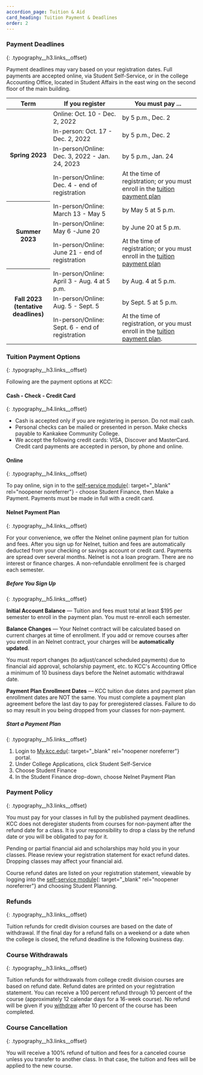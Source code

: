 ```yaml
---
accordion_page: Tuition & Aid
card_heading: Tuition Payment & Deadlines
order: 2
---
```

### Payment Deadlines
{: .typography__h3.links__offset}

Payment deadlines may vary based on your registration dates. Full payments are accepted online, via Student Self-Service, or in the college Accounting Office, located in Student Affairs in the east wing on the second floor of the main building.

<table class="table table-striped"><thead><tr><th>Term</th><th>If you register</th><th>You must pay ...</th></tr></thead><tbody><tr><th rowspan="4">Spring 2023</th><td>Online: Oct. 10 - Dec. 2, 2022</td><td>by 5 p.m., Dec. 2</td></tr><tr><td>In-person: Oct. 17 - Dec. 2, 2022</td><td>by 5 p.m., Dec. 2</td></tr><tr><td>In-person/Online: Dec. 3, 2022 - Jan. 24, 2023</td><td>by 5 p.m., Jan. 24</td></tr><tr><td>In-person/Online: Dec. 4 - end of registration</td><td>At the time of registration; or you must enroll in the <a href="#nelnet-payment-plan">tuition payment plan​</a></td></tr><tr><th rowspan="3">Summer 2023</th><td>In-person/Online: March 13 - May 5</td><td>by May 5 at 5 p.m.</td></tr><tr><td>In-person/Online: May 6 -June 20</td><td>by June 20 at 5 p.m.</td></tr><tr><td>In-person/Online: June 21 - end of registration</td><td>At the time of registration; or you must enroll in the <a href="#nelnet-payment-plan">tuition payment plan​</a></td></tr><tr><th rowspan="3">Fall 2023<br />(tentative deadlines)</th><td>In-person/Online: April 3 - Aug. 4 at 5 p.m.</td><td>by Aug. 4 at 5 p.m.</td></tr><tr><td>In-person/Online: Aug. 5 - Sept. 5</td><td>by Sept. 5 at 5 p.m.</td></tr><tr><td>In-person/Online: Sept. 6 - end of registration</td><td>At the time of registration, or you must enroll in the <a href="#nelnet-payment-plan">tuition payment plan​</a>.</td></tr></tbody></table>

### Tuition Payment Options
{: .typography__h3.links__offset}

Following are the payment options at KCC:

#### Cash - Check - Credit Card
{: .typography__h4.links__offset}

* Cash is accepted only if you are registering in person. Do not mail cash.
* Personal checks can be mailed or presented in person. Make checks payable to Kankakee Community College.
* We accept the following credit cards: VISA, Discover and MasterCard. Credit card payments are accepted in person, by phone and online.

#### Online
{: .typography__h4.links__offset}

To pay online, sign in to the [self-service module](https://selfservice.kcc.edu/Student/Account/Login?ReturnUrl=/Student?hideProxyDialog%3dfalse&amp;hideProxyDialog=false){: target="_blank" rel="noopener noreferrer"} - choose Student Finance, then Make a Payment. Payments must be made in full with a credit card.

#### Nelnet Payment Plan
{: .typography__h4.links__offset}

For your convenience, we offer the Nelnet online payment plan for tuition and fees. After you sign up for Nelnet, tuition and fees are automatically deducted from your checking or savings account or credit card. Payments are spread over several months. Nelnet is not a loan program. There are no interest or finance charges. A non-refundable enrollment fee is charged each semester.

##### Before You Sign Up
{: .typography__h5.links__offset}

**Initial Account Balance** — Tuition and fees must total at least $195 per semester to enroll in the payment plan. You must re-enroll each semester.

**Balance Changes** — Your Nelnet contract will be calculated based on current charges at time of enrollment. If you add or remove courses after you enroll in an Nelnet contract, your charges will be **automatically updated**.

You must report changes (to adjust/cancel scheduled payments) due to financial aid approval, scholarship payment, etc. to KCC's Accounting Office a minimum of 10 business days before the Nelnet automatic withdrawal date.

**Payment Plan Enrollment Dates** — KCC tuition due dates and payment plan enrollment dates are NOT the same. You must complete a payment plan agreement before the last day to pay for preregistered classes. Failure to do so may result in you being dropped from your classes for non-payment.

##### Start a Payment Plan
{: .typography__h5.links__offset}

1. Login to [My.kcc.edu](http://my.kcc.edu/){: target="_blank" rel="noopener noreferrer"} portal.
2. Under College Applications, click Student Self-Service
3. Choose Student Finance
4. In the Student Finance drop-down, choose Nelnet Payment Plan

### Payment Policy
{: .typography__h3.links__offset}

You must pay for your classes in full by the published payment deadlines. KCC does not deregister students from courses for non-payment after the refund date for a class. It is your responsibility to drop a class by the refund date or you will be obligated to pay for it.

Pending or partial financial aid and scholarships may hold you in your classes. Please review your registration statement for exact refund dates. Dropping classes may affect your financial aid.

Course refund dates are listed on your registration statement, viewable by logging into the [self-service module](https://selfservice.kcc.edu/Student/Account/Login?ReturnUrl=/Student?hideProxyDialog%3dfalse&amp;hideProxyDialog=false){: target="_blank" rel="noopener noreferrer"} and choosing Student Planning.

### Refunds
{: .typography__h3.links__offset}

Tuition refunds for credit division courses are based on the date of withdrawal. If the final day for a refund falls on a weekend or a date when the college is closed, the refund deadline is the following business day.

### Course Withdrawals
{: .typography__h3.links__offset}

Tuition refunds for withdrawals from college credit division courses are based on refund date. Refund dates are printed on your registration statement. You can receive a 100 percent refund through 10 percent of the course (approximately 12 calendar days for a 16-week course). No refund will be given if you [withdraw](/academics/register#) after 10 percent of the course has been completed.

### Course Cancellation
{: .typography__h3.links__offset}

You will receive a 100% refund of tuition and fees for a canceled course unless you transfer to another class. In that case, the tuition and fees will be applied to the new course.
